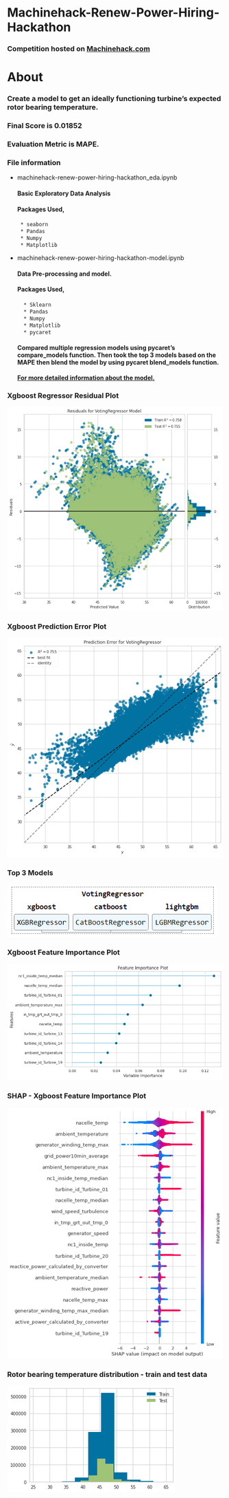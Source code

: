 # Machinehack-Renew-Power-Hiring-Hackathon

### Competition hosted on <a href="https://machinehack.com/hackathons/renew_power_hiring_hackathon/overview">Machinehack.com</a>

# About

### Create a model to get an ideally functioning turbine’s expected rotor bearing temperature.

### Final Score is 0.01852

### Evaluation Metric is MAPE.

### File information
 
 * machinehack-renew-power-hiring-hackathon_eda.ipynb
    #### Basic Exploratory Data Analysis
    #### Packages Used,
        * seaborn
        * Pandas
        * Numpy
        * Matplotlib
* machinehack-renew-power-hiring-hackathon-model.ipynb
    #### Data Pre-processing and model. 
    #### Packages Used,
        * Sklearn
        * Pandas
        * Numpy
        * Matplotlib
        * pycaret    
     #### Compared multiple regression models using pycaret’s compare_models function. Then took the top 3 models based on the           MAPE then blend the model by using pycaret blend_models function. 
     #### [For more detailed information about the model.](https://github.com/hariprasath-v/Machinehack-Renew-Power-Hiring-Hackathon/blob/main/Approach_Machinehack-Renew-Power-Hiring-Hackathon.pdf)
     

### Xgboost Regressor Residual Plot
![Alt text](https://github.com/hariprasath-v/Machinehack-Renew-Power-Hiring-Hackathon/blob/main/Model%20Visualization%20Charts/Voting%20Regressor%20Residual%20Plot.png)

### Xgboost Prediction Error Plot
![Alt text](https://github.com/hariprasath-v/Machinehack-Renew-Power-Hiring-Hackathon/blob/main/Model%20Visualization%20Charts/Voting%20Regressor%20Prediction%20Error%20Plot.png)

### Top 3 Models
![Alt text](https://github.com/hariprasath-v/Machinehack-Renew-Power-Hiring-Hackathon/blob/main/Model%20Visualization%20Charts/Voting%20Regressor%20Models.PNG)

### Xgboost Feature Importance Plot
![Alt text](https://github.com/hariprasath-v/Machinehack-Renew-Power-Hiring-Hackathon/blob/main/Model%20Visualization%20Charts/Feature%20Importance%20Plot-%20%20%20Xgboost%20Regressor.png)

### SHAP - Xgboost Feature Importance Plot
![Alt text](https://github.com/hariprasath-v/Machinehack-Renew-Power-Hiring-Hackathon/blob/main/Model%20Visualization%20Charts/SHAP%20Feature%20Importance%20Plot%20-%20Xgboost%20Regressor.png)

### Rotor bearing temperature distribution - train and test data
![Alt text](https://github.com/hariprasath-v/Machinehack-Renew-Power-Hiring-Hackathon/blob/main/Model%20Visualization%20Charts/Rotor%20bearing%20temperature%20of%20train%20and%20test%20data.png)
